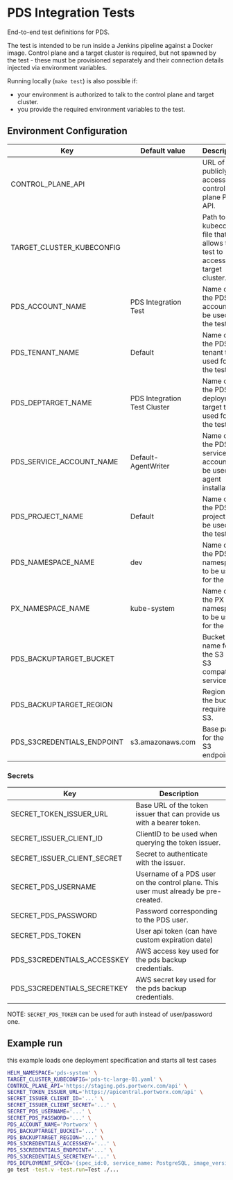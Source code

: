 # PDS Integration Tests

End-to-end test definitions for PDS.

The test is intended to be run inside a Jenkins pipeline against a Docker image.
Control plane and a target cluster is required, but not spawned by the test - these must be provisioned separately
and their connection details injected via environment variables.

Running locally (`make test`) is also possible if:

- your environment is authorized to talk to the control plane and target cluster.
- you provide the required environment variables to the test.

## Environment Configuration

| Key                        | Default value                | Description                                                                    |
|----------------------------|------------------------------|--------------------------------------------------------------------------------|
| CONTROL_PLANE_API          |                              | URL of the publicly accessible control plane PDS API.                          |
| TARGET_CLUSTER_KUBECONFIG  |                              | Path to the kubeconfig file that allows the test to access the target cluster. |
| PDS_ACCOUNT_NAME           | PDS Integration Test         | Name of the PDS account to be used for the test.                               |
| PDS_TENANT_NAME            | Default                      | Name of the PDS tenant to be used for the test.                                |
| PDS_DEPTARGET_NAME         | PDS Integration Test Cluster | Name of the PDS deployment target to be used for the test.                     |
| PDS_SERVICE_ACCOUNT_NAME   | Default-AgentWriter          | Name of the PDS service account to be used for agent installation.             |
| PDS_PROJECT_NAME           | Default                      | Name of the PDS project to be used for the test.                               |
| PDS_NAMESPACE_NAME         | dev                          | Name of the PDS namespace to be used for the test.                             |
| PX_NAMESPACE_NAME          | kube-system                  | Name of the PX namespace to be used for the test.                              |
| PDS_BACKUPTARGET_BUCKET    |                              | Bucket name for the S3 or S3 compatible service.                               |
| PDS_BACKUPTARGET_REGION    |                              | Region of the bucket, required for S3.                                         |
| PDS_S3CREDENTIALS_ENDPOINT | s3.amazonaws.com             | Base path for the AWS S3 endpoint.                                             |

### Secrets

| Key                         | Description                                                                         |
|-----------------------------|-------------------------------------------------------------------------------------|
| SECRET_TOKEN_ISSUER_URL     | Base URL of the token issuer that can provide us with a bearer token.               |
| SECRET_ISSUER_CLIENT_ID     | ClientID to be used when querying the token issuer.                                 |
| SECRET_ISSUER_CLIENT_SECRET | Secret to authenticate with the issuer.                                             |
| SECRET_PDS_USERNAME         | Username of a PDS user on the control plane. This user must already be pre-created. |
| SECRET_PDS_PASSWORD         | Password corresponding to the PDS user.                                             |
| SECRET_PDS_TOKEN            | User api token (can have custom expiration date)                                    |
| PDS_S3CREDENTIALS_ACCESSKEY | AWS access key used for the pds backup credentials.                                 |
| PDS_S3CREDENTIALS_SECRETKEY | AWS secret key used for the pds backup credentials.                                 |

NOTE: `SECRET_PDS_TOKEN` can be used for auth instead of user/password one.

## Example run

this example loads one deployment specification and starts all test cases

```bash
HELM_NAMESPACE='pds-system' \
TARGET_CLUSTER_KUBECONFIG='pds-tc-large-01.yaml' \
CONTROL_PLANE_API='https://staging.pds.portworx.com/api' \
SECRET_TOKEN_ISSUER_URL='https://apicentral.portworx.com/api' \
SECRET_ISSUER_CLIENT_ID='...' \
SECRET_ISSUER_CLIENT_SECRET='...' \
SECRET_PDS_USERNAME='...' \
SECRET_PDS_PASSWORD='...' \
PDS_ACCOUNT_NAME='Portworx' \
PDS_BACKUPTARGET_BUCKET='...' \
PDS_BACKUPTARGET_REGION='...' \
PDS_S3CREDENTIALS_ACCESSKEY='...' \
PDS_S3CREDENTIALS_ENDPOINT='...' \
PDS_S3CREDENTIALS_SECRETKEY='...' \
PDS_DEPLOYMENT_SPEC0='{spec_id:0, service_name: PostgreSQL, image_version_build: 802315d, app_config_template_name: QaDefault, storage_option_name: QaDefault, resource_settings_template_name: Medium, service_type: LoadBalancer, name_prefix: autotest-81c330f-, node_count: 1}' \
go test -test.v -test.run=Test ./...
```
